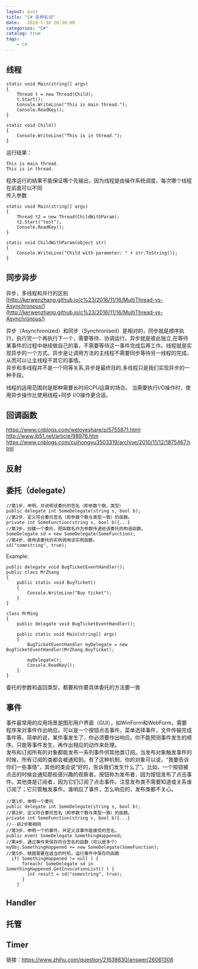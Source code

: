 ```yaml
---  
layout: post  
title: "C# 各种名词"  
date:   2018-1-18 20:30:00   
categories: "C#"  
catalog: true  
tags:   
    - C#  
---  
```

  
 

## 线程

    static void Main(string[] args)
    {
        Thread t = new Thread(Child);
        t.Start();
        Console.WriteLine("This is main thread.");
        Console.ReadKey();
    }

    static void Child()
    {
        Console.WriteLine("This is in thread.");
    }
    
运行结果：

    This is main thread.
    This is in thread.
    
程序运行的结果不能保证哪个先输出，因为线程是由操作系统调度，每次哪个线程在前面可以不同  
传入参数

    static void Main(string[] args)
    {
        Thread t2 = new Thread(ChildWithParam);
        t2.Start("test");
        Console.ReadKey();
    }

    static void ChildWithParam(object str)
    {
        Console.WriteLine("Child with parameter: " + str.ToString());
    }

## 同步异步

异步，多线程和并行的区别  
[http://kerwenzhang.github.io/c%23/2016/11/16/MultiThread-vs-Asynchronous/](http://kerwenzhang.github.io/c%23/2016/11/16/MultiThread-vs-Asynchronous/)

异步（Asynchronized）和同步（Synchronised）是相对的，同步就是顺序执行，执行完一个再执行下一个，需要等待、协调运行。异步就是彼此独立,在等待某事件的过程中继续做自己的事，不需要等待这一事件完成后再工作。线程就是实现异步的一个方式。异步是让调用方法的主线程不需要同步等待另一线程的完成，从而可以让主线程干其它的事情。  
异步和多线程并不是一个同等关系,异步是最终目的,多线程只是我们实现异步的一种手段。  

线程的适用范围则是那种需要长时间CPU运算的场合。 当需要执行I/O操作时，使用异步操作比使用线程+同步 I/O操作更合适。  

## 回调函数

https://www.cnblogs.com/weloveshare/p/5755871.html  
http://www.jb51.net/article/98976.htm  
https://www.cnblogs.com/cuihongyu3503319/archive/2010/11/12/1875467.html  

## 反射

## 委托（delegate）

    //第1步，申明，并说明该委托的签名（即参数个数，类型）  
    public delegate int SomeDelegate(string s, bool b);  
    //第2步，定义符合委托签名（即参数个数与类型一致）的函数。  
    private int SomeFunction(string s, bool b){...} 
    //第3步，创建一个委托，把函数名作为参数传递给该委托的构造函数。  
    SomeDelegate sd = new SomeDelegate(SomeFunction);  
    //第4步，使用该委托的实例调用该实例函数。  
    sd("somestring", true); 
    
Example:  
    
    public delegate void BugTicketEventHandler(); 
    public class MrZhang     
    {   
        public static void BuyTicket()     
        {     
            Console.WriteLine("Buy ticket");     
        }     
    }      
      
    class MrMing     
    {  
        public delegate void BugTicketEventHandler();     

        public static void Main(string[] args)     
        {        
            BugTicketEventHandler myDelegate = new BugTicketEventHandler(MrZhang.BuyTicket);   
            
            myDelegate();     
            Console.ReadKey();     
        }     
    }    

委托的参数和返回类型，都要和你要具体委托的方法要一致  

## 事件

事件最常用的应用场景是图形用户界面（GUI），如WinForm和WebForm，需要程序来对事件作出响应。可以是一个按钮点击事件，菜单选择事件，文件传输完成事件等。简单的说，某件事发生了，你必须要作出响应。你不能预测事件发生的顺序。只能等事件发生，再作出相应的动作来处理。  
发布和订阅所有的对象都能发布一系列事件供其他类订阅。当发布对象触发事件的时候，所有订阅的类都会被通知到。有了这种机制，你的对象可以说，“我要告诉你们一些事情”，其他的类会说“好的，告诉我们发生什么了”。比如，一个按钮被点击的时候会通知那些感兴趣的观察者。按钮称为发布者，因为按钮发布了点击事件。其他类是订阅者，因为它们订阅了点击事件。注意发布类不需要知道或关系谁订阅了；它只管触发事件。谁响应了事件，怎么响应的，发布类都不关心。  

    //第1步，申明一个委托
    public delegate int SomeDelegate(string s, bool b);
    //第2步，定义符合委托签名（即参数个数与类型一致）的函数。
    private int SomeFunction(string s, bool b){...}
    //--前2步都相同
    //第3步，申明一个的事件，并定义该事件能接受的签名。
    public event SomeDelegate SomethingHappened;
    //第4步，通过事件来保存符合签名的函数（可以是多个）
    myObj.SomethingHappened += new SomeDelegate(SomeFunction);
    //第5步，根据需要在适当的时机，运行事件中保存的函数
      if( SomethingHappened != null ) {
          foreach( SomeDelegate sd in SomethingHappened.GetInvocationList() ) {
            int result = sd("somestring", true);
          }
        }

## Handler        
        
## 托管

## Timer


链接：https://www.zhihu.com/question/21638630/answer/26061308